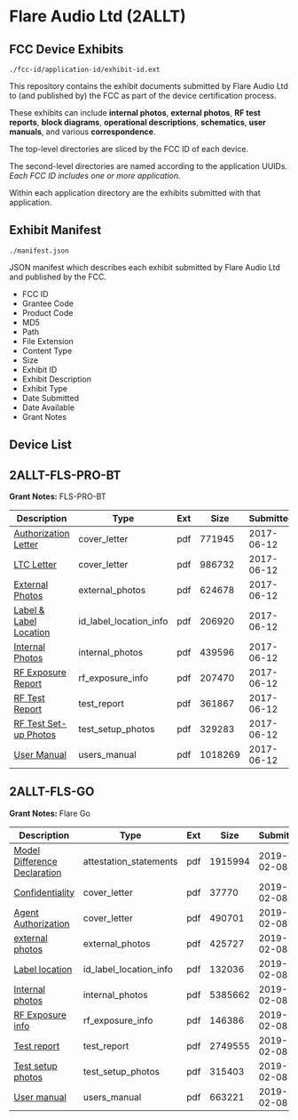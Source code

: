 # Flare Audio Ltd (2ALLT)
## FCC Device Exhibits

```
./fcc-id/application-id/exhibit-id.ext
```

This repository contains the exhibit documents submitted by Flare Audio Ltd to (and published by) the FCC as part of the device certification process.

These exhibits can include **internal photos**, **external photos**, **RF test reports**, **block diagrams**, **operational descriptions**, **schematics**, **user manuals**, and various **correspondence**.

The top-level directories are sliced by the FCC ID of each device.

The second-level directories are named according to the application UUIDs. *Each FCC ID includes one or more application.*

Within each application directory are the exhibits submitted with that application. 

## Exhibit Manifest

```
./manifest.json
```

JSON manifest which describes each exhibit submitted by Flare Audio Ltd and published by the FCC.

- FCC ID
- Grantee Code
- Product Code
- MD5
- Path
- File Extension
- Content Type
- Size
- Exhibit ID
- Exhibit Description
- Exhibit Type
- Date Submitted
- Date Available
- Grant Notes

## Device List
## 2ALLT-FLS-PRO-BT
**Grant Notes:** FLS-PRO-BT

| Description | Type | Ext | Size | Submitted | Available |
| ----------- | ---- | --- | ---- | --------- | --------- |
| [Authorization Letter](2ALLT-FLS-PRO-BT/ba34e94393a7144b5b981bacb9bddbcf/3421624.pdf) | cover_letter | pdf | 771945 | 2017-06-12 | 2017-06-12 |
| [LTC Letter](2ALLT-FLS-PRO-BT/ba34e94393a7144b5b981bacb9bddbcf/3421625.pdf) | cover_letter | pdf | 986732 | 2017-06-12 | 2017-06-12 |
| [External Photos](2ALLT-FLS-PRO-BT/ba34e94393a7144b5b981bacb9bddbcf/3421626.pdf) | external_photos | pdf | 624678 | 2017-06-12 | 2017-06-12 |
| [Label & Label Location](2ALLT-FLS-PRO-BT/ba34e94393a7144b5b981bacb9bddbcf/3421627.pdf) | id_label_location_info | pdf | 206920 | 2017-06-12 | 2017-06-12 |
| [Internal Photos](2ALLT-FLS-PRO-BT/ba34e94393a7144b5b981bacb9bddbcf/3421628.pdf) | internal_photos | pdf | 439596 | 2017-06-12 | 2017-06-12 |
| [RF Exposure Report](2ALLT-FLS-PRO-BT/ba34e94393a7144b5b981bacb9bddbcf/3421630.pdf) | rf_exposure_info | pdf | 207470 | 2017-06-12 | 2017-06-12 |
| [RF Test Report](2ALLT-FLS-PRO-BT/ba34e94393a7144b5b981bacb9bddbcf/3421632.pdf) | test_report | pdf | 361867 | 2017-06-12 | 2017-06-12 |
| [RF Test Set-up Photos](2ALLT-FLS-PRO-BT/ba34e94393a7144b5b981bacb9bddbcf/3421633.pdf) | test_setup_photos | pdf | 329283 | 2017-06-12 | 2017-06-12 |
| [User Manual](2ALLT-FLS-PRO-BT/ba34e94393a7144b5b981bacb9bddbcf/3421634.pdf) | users_manual | pdf | 1018269 | 2017-06-12 | 2017-06-12 |
## 2ALLT-FLS-GO
**Grant Notes:** Flare Go

| Description | Type | Ext | Size | Submitted | Available |
| ----------- | ---- | --- | ---- | --------- | --------- |
| [Model Difference Declaration](2ALLT-FLS-GO/83b0b6a72b62185e164068ca60236fcd/4161999.pdf) | attestation_statements | pdf | 1915994 | 2019-02-08 | 2019-02-08 |
| [Confidentiality](2ALLT-FLS-GO/83b0b6a72b62185e164068ca60236fcd/4161997.pdf) | cover_letter | pdf | 37770 | 2019-02-08 | 2019-02-08 |
| [Agent Authorization](2ALLT-FLS-GO/83b0b6a72b62185e164068ca60236fcd/4161998.pdf) | cover_letter | pdf | 490701 | 2019-02-08 | 2019-02-08 |
| [external photos](2ALLT-FLS-GO/83b0b6a72b62185e164068ca60236fcd/4162000.pdf) | external_photos | pdf | 425727 | 2019-02-08 | 2019-02-08 |
| [Label location](2ALLT-FLS-GO/83b0b6a72b62185e164068ca60236fcd/4161990.pdf) | id_label_location_info | pdf | 132036 | 2019-02-08 | 2019-02-08 |
| [Internal photos](2ALLT-FLS-GO/83b0b6a72b62185e164068ca60236fcd/4161989.pdf) | internal_photos | pdf | 5385662 | 2019-02-08 | 2019-02-08 |
| [RF Exposure info](2ALLT-FLS-GO/83b0b6a72b62185e164068ca60236fcd/4161996.pdf) | rf_exposure_info | pdf | 146386 | 2019-02-08 | 2019-02-08 |
| [Test report](2ALLT-FLS-GO/83b0b6a72b62185e164068ca60236fcd/4161993.pdf) | test_report | pdf | 2749555 | 2019-02-08 | 2019-02-08 |
| [Test setup photos](2ALLT-FLS-GO/83b0b6a72b62185e164068ca60236fcd/4161994.pdf) | test_setup_photos | pdf | 315403 | 2019-02-08 | 2019-02-08 |
| [User manual](2ALLT-FLS-GO/83b0b6a72b62185e164068ca60236fcd/4161995.pdf) | users_manual | pdf | 663221 | 2019-02-08 | 2019-02-08 |
